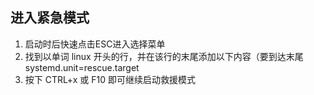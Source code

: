 ## 进入紧急模式
1. 启动时后快速点击ESC进入选择菜单
2. 找到以单词 linux 开头的行，并在该行的末尾添加以下内容（要到达末尾 systemd.unit=rescue.target
3. 按下 CTRL+x 或 F10 即可继续启动救援模式